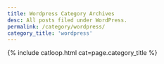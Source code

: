 ```yaml
---
title: Wordpress Category Archives
desc: All posts filed under WordPress.
permalink: /category/wordpress/
category_title: 'wordpress'
---
```


{% include catloop.html cat=page.category_title %}
